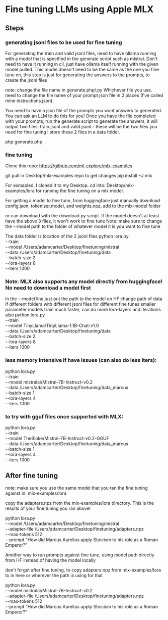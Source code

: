 # Fine tuning LLMs using Apple MLX

##  Steps

### generating jsonl files to be used for fine tuning
For generating the train and valid jsonl files, need to have ollama running with a model that is specified in the generate script such as mistral. Don't need to have it running in cli, just have ollama itself running with the given model pulled. This model doesn't need to be the same as the one you fine tune on, this step is just for generating the answers to the prompts, to create the jsonl files

note: change the file name in generate.php/.py Whichever file you use. need to change the file name of your prompt json file in 2 places (I've called mine instructions.json).

You need to have a json file of the prompts you want answers to generated. You can ask an LLM to do this for you!
Once you have the file completed with your prompts, run the generate script to generate the answers, it will output two files: train.jsonl and valid.jsonl - these will be the two files you need for fine tuning
I store these 2 files in a data folder.

php generate.php


### fine tuning
Clone this repo: https://github.com/ml-explore/mlx-examples

git pull in Desktop/mlx-examples repo to get changes
pip install -U mlx

For exmapled, I cloned it to my Desktop.
cd into: Desktop/mlx-examples/lora
for running the fine tuning on a mlx model.

For getting a model to fine tune, from huggingface just manually download config.json, tokenizer.model, and weights.npz, add to the mlx-model folder

or can download with the download.py script. If the model doesn't at least have the above 3 files, it won't work to fine tune
Note: make sure to change the --model path to the folder of whatever model it is you want to fine tune

The data folder is location of the 2 jsonl files
python lora.py \
 --train \
 --model /Users/adamcarter/Desktop/finetuning/mistral \
 --data /Users/adamcarter/Desktop/finetuning/data \
 --batch-size 2 \
 --lora-layers 8 \
 --iters 1000



### Note: MLX also supports any model directly from huggingface! No need to download a model first
in the --model line just put the path to the model on HF
change path of data if different folders with different jsonl files for different fine tunes
 smaller parameter models train much faster, can do more lora-layers and iterations also
 python lora.py \
  --train \
  --model TinyLlama/TinyLlama-1.1B-Chat-v1.0 \
  --data /Users/adamcarter/Desktop/finetuning/data \
  --batch-size 2 \
  --lora-layers 8 \
  --iters 1000


  ### less memory intensive if have issues (can also do less iters):
   python lora.py \
  --train \
  --model mistralai/Mistral-7B-Instruct-v0.2 \
  --data /Users/adamcarter/Desktop/finetuning/data_marcus \
  --batch-size 1 \
  --lora-layers 4 \
  --iters 1000


  ### to try with gguf files once supported with MLX:
   python lora.py \
  --train \
  --model TheBloke/Mistral-7B-Instruct-v0.2-GGUF \
  --data /Users/adamcarter/Desktop/finetuning/data_marcus \
  --batch-size 1 \
  --lora-layers 4 \
  --iters 1000

## After fine tuning
note: make sure you use the same model that you ran the fine tuning against
in: mlx-examples/lora

copy the adapters.npz from the mlx-examples/lora directory. This is the results of your fine tuning you ran above!

 python lora.py \
 --model /Users/adamcarter/Desktop/finetuning/mistral \
 --adapter-file /Users/adamcarter/Desktop/finetuning/adapters.npz \
 --max-tokens 512 \
 --prompt "How did Marcus Aurelius apply Stoicism to his role as a Roman Emperor?"

Another  way to run prompts against fine tune, using model path directly from HF instead of having the model locally

don't forget after fine tuning, to copy adapters.npz from mlx-examples/lora to in here or wherever the path is using for that

 python lora.py \
 --model mistralai/Mistral-7B-Instruct-v0.2  \
 --adapter-file /Users/adamcarter/Desktop/finetuning/adapters.npz \
 --max-tokens 512 \
 --prompt "How did Marcus Aurelius apply Stoicism to his role as a Roman Emperor?"